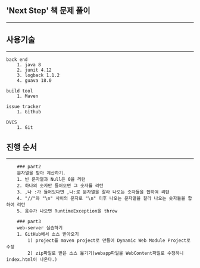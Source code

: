﻿## 'Next Step' 책 문제 풀이
----

## 사용기술
----
```
back end
	1. java 8
	2. junit 4.12
	3. logback 1.1.2
	4. guava 18.0
```
```
build tool
	1. Maven
```
```
issue tracker
	1. Github
```
```
DVCS
	1. Git
```

## 진행 순서
----
```
	### part2
	문자열을 받아 계산하기.
	1. 빈 문자열과 Null은 0을 리턴
	2. 하나의 숫자만 들어오면 그 숫자를 리턴
	3. ,나 :가 들어있다면 ,나:로 문자열을 잘라 나오는 숫자들을 합하여 리턴
	4. "//"와 "\n" 사이의 문자로 "\n" 이후 나오는 문자열을 잘라 나오는 숫자들을 합하여 리턴
	5. 음수가 나오면 RuntimeException을 throw
```
```
	### part3
	web-server 실습하기
	1. GitHub에서 소스 받아오기
		1) project를 maven project로 만들어 Dynamic Web Module Project로 수정
		2) zip파일로 받은 소스 옮기기(webapp파일을 WebContent파일로 수정하니 index.html이 나온다.)
```